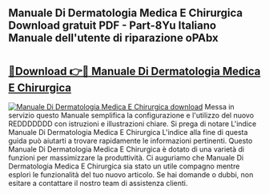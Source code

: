 ## Manuale Di Dermatologia Medica E Chirurgica Download gratuit PDF - Part-8Yu Italiano Manuale dell'utente di riparazione oPAbx

# <h2><a href="http://dfepir1.blite.top/?on=Manuale+Di+Dermatologia+Medica+E+Chirurgica">🔗Download 👉🔴 Manuale Di Dermatologia Medica E Chirurgica</a></h2>

[![Manuale Di Dermatologia Medica E Chirurgica download](https://i.imgur.com/lujVjoI.png)](http://dfepir1.blite.top/?on=Manuale+Di+Dermatologia+Medica+E+Chirurgica)
Messa in servizio questo Manuale semplifica la configurazione e l'utilizzo del nuovo REDDDDDDD con istruzioni e illustrazioni chiare. Si prega di notare L'indice Manuale Di Dermatologia Medica E Chirurgica L'indice alla fine di questa guida può aiutarti a trovare rapidamente le informazioni pertinenti. Questo Manuale Di Dermatologia Medica E Chirurgica è dotato di una varietà di funzioni per massimizzare la produttività. Ci auguriamo che Manuale Di Dermatologia Medica E Chirurgica sia stato un utile compagno mentre esplori le funzionalità del tuo nuovo articolo. Se hai domande o dubbi, non esitare a contattare il nostro team di assistenza clienti.
